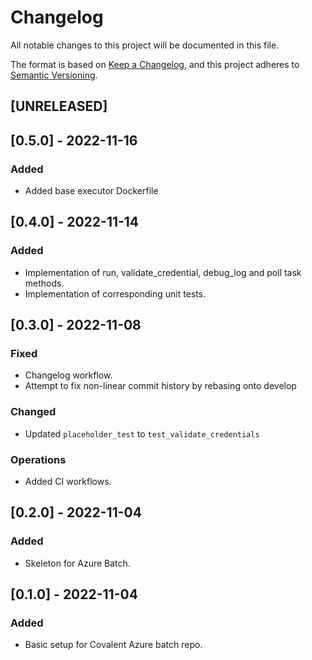 # Changelog

All notable changes to this project will be documented in this file.

The format is based on [Keep a Changelog](https://keepachangelog.com/en/1.0.0/),
and this project adheres to [Semantic Versioning](https://semver.org/spec/v2.0.0.html).

## [UNRELEASED]

## [0.5.0] - 2022-11-16

### Added

- Added base executor Dockerfile 

## [0.4.0] - 2022-11-14

### Added

- Implementation of run, validate_credential, debug_log and poll task methods.
- Implementation of corresponding unit tests.

## [0.3.0] - 2022-11-08

### Fixed

- Changelog workflow.
- Attempt to fix non-linear commit history by rebasing onto develop

### Changed

- Updated `placeholder_test` to `test_validate_credentials`

### Operations

- Added CI workflows.

## [0.2.0] - 2022-11-04

### Added

- Skeleton for Azure Batch.

## [0.1.0] - 2022-11-04

### Added

- Basic setup for Covalent Azure batch repo.


